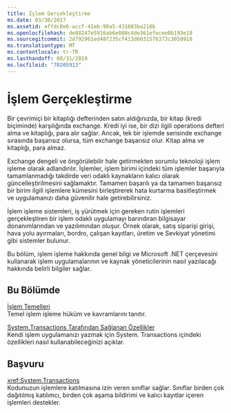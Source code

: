 ```yaml
---
title: İşlem Gerçekleştirme
ms.date: 03/30/2017
ms.assetid: effdc8e6-accf-41eb-98a5-431603ba218b
ms.openlocfilehash: de88247e5916ab6e080c4de361efecee0b193e18
ms.sourcegitcommit: 2d792961ed48f235cf413d6031576373c3050918
ms.translationtype: MT
ms.contentlocale: tr-TR
ms.lasthandoff: 08/31/2019
ms.locfileid: "70205913"
---
```

# <a name="transaction-processing"></a>İşlem Gerçekleştirme
Bir çevrimiçi bir kitaplığı defterinden satın aldığınızda, bir kitap (kredi biçiminde) karşılığında exchange. Kredi iyi ise, bir dizi ilgili operations defteri alma ve kitaplığı, para alır sağlar. Ancak, tek bir işlemde serisinde exchange sırasında başarısız olursa, tüm exchange başarısız olur. Kitap alma ve kitaplığı, para almaz.  
  
 Exchange dengeli ve öngörülebilir hale getirmekten sorumlu teknoloji işlem işleme olarak adlandırılır. İşlemler, işlem birimi içindeki tüm işlemler başarıyla tamamlanmadığı takdirde veri odaklı kaynakların kalıcı olarak güncelleştirilmesini sağlamaktır. Tamamen başarılı ya da tamamen başarısız bir birim ilgili işlemlere kümesini birleştirerek hata kurtarma basitleştirmek ve uygulamanızı daha güvenilir hale getirebilirsiniz.  
  
 İşlem işleme sistemleri, iş yürütmek için gereken rutin işlemleri gerçekleştiren bir işlem odaklı uygulamayı barındıran bilgisayar donanımlarından ve yazılımından oluşur. Örnek olarak, satış siparişi girişi, hava yolu ayırmaları, bordro, çalışan kayıtları, üretim ve Sevkiyat yönetimi gibi sistemler bulunur.  
  
 Bu bölüm, işlem işleme hakkında genel bilgi ve Microsoft .NET çerçevesini kullanarak işlem uygulamalarının ve kaynak yöneticilerinin nasıl yazılacağı hakkında belirli bilgiler sağlar.  
  
## <a name="in-this-section"></a>Bu Bölümde  
 [İşlem Temelleri](transaction-fundamentals.md)  
 Temel işlem işleme hüküm ve kavramlarını tanıtır.  
  
 [System.Transactions Tarafından Sağlanan Özellikler](features-provided-by-system-transactions.md)  
 Kendi işlem uygulamanızı yazmak için System. Transactions içindeki özellikleri nasıl kullanabileceğinizi açıklar.  
  
## <a name="reference"></a>Başvuru  
 <xref:System.Transactions>  
 Kodunuzun işlemlere katılmasına izin veren sınıflar sağlar. Sınıflar birden çok dağıtılmış katılımcı, birden çok aşama bildirimi ve kalıcı kayıtlar içeren işlemleri destekler.
